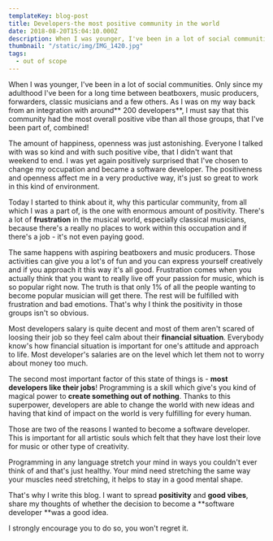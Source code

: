 ```yaml
---
templateKey: blog-post
title: Developers-the most positive community in the world
date: 2018-08-20T15:04:10.000Z
description: When I was younger, I've been in a lot of social communities. Only since my adulthood I've been for a long time between beatboxers, music producers, forwarders, classic musicians and a few others.
thumbnail: "/static/img/IMG_1420.jpg"
tags:
  - out of scope
---
```


When I was younger, I've been in a lot of social communities. Only since my adulthood I've been for a long time between beatboxers, music producers, forwarders, classic musicians and a few others. As I was on my way back from an integration with around** 200 developers**, I must say that this community had the most overall positive vibe than all those groups, that I've been part of, combined!

The amount of happiness, openness was just astonishing. Everyone I talked with was so kind and with such positive vibe, that I didn't want that weekend to end. I was yet again positively surprised that I've chosen to change my occupation and became a software developer. The positiveness and openness affect me in a very productive way, it's just so great to work in this kind of environment.

Today I started to think about it, why this particular community, from all which I was a part of, is the one with enormous amount of positivity. There's a lot of **frustration** in the musical world, especially classical musicians, because there's a really no places to work within this occupation and if there's a job - it's not even paying good.

The same happens with aspiring beatboxers and music producers. Those activities can give you a lot's of fun and you can express yourself creatively and if you approach it this way it's all good. Frustration comes when you actually think that you want to really live off your passion for music, which is so popular right now. The truth is that only 1% of all the people wanting to become popular musician will get there. The rest will be fulfilled with frustration and bad emotions. That's why I think the positivity in those groups isn't so obvious.

Most developers salary is quite decent and most of them aren't scared of loosing their job so they feel calm about their **financial situation**. Everybody know's how financial situation is important for one's attitude and approach to life. Most developer's salaries are on the level which let them not to worry about money too much.

The second most important factor of this state of things is - **most developers like their jobs**! Programming is a skill which give's you kind of magical power to **create something out of nothing**. Thanks to this superpower, developers are able to change the world with new ideas and having that kind of impact on the world is very fulfilling for every human.

Those are two of the reasons I wanted to become a software developer. This is important for all artistic souls which felt that they have lost their love for music or other type of creativity.

Programming in any language stretch your mind in ways you couldn't ever think of and that's just healthy. Your mind need stretching the same way your muscles need stretching, it helps to stay in a good mental shape.

That's why I write this blog. I want to spread **positivity** and **good vibes**, share my thoughts of whether the decision to become a **software developer **was a good idea.

I strongly encourage you to do so, you won't regret it.
